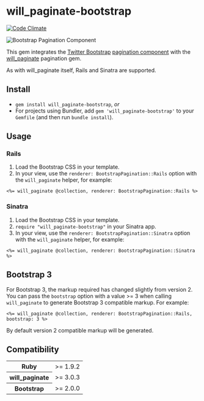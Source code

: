 # will_paginate-bootstrap

[![Code Climate](https://codeclimate.com/github/nickpad/will_paginate-bootstrap.png)](https://codeclimate.com/github/nickpad/will_paginate-bootstrap)

![Bootstrap Pagination Component](https://raw.github.com/nickpad/will_paginate-bootstrap/master/pagination.png)

This gem integrates the [Twitter Bootstrap](http://twitter.github.com/bootstrap/) [pagination component](http://twitter.github.com/bootstrap/components.html#pagination) with the [will_paginate](https://github.com/mislav/will_paginate) pagination gem.

As with will_paginate itself, Rails and Sinatra are supported.

## Install

  * `gem install will_paginate-bootstrap`, *or*
  * For projects using Bundler, add `gem 'will_paginate-bootstrap'` to your `Gemfile` (and then run `bundle install`).

## Usage

### Rails

  1. Load the Bootstrap CSS in your template.
  2. In your view, use the `renderer: BootstrapPagination::Rails` option with the `will_paginate` helper, for example:

`<%= will_paginate @collection, renderer: BootstrapPagination::Rails %>`

### Sinatra

  1. Load the Bootstrap CSS in your template.
  2. `require "will_paginate-bootstrap"` in your Sinatra app.
  3. In your view, use the `renderer: BootstrapPagination::Sinatra` option with the `will_paginate` helper, for example:

`<%= will_paginate @collection, renderer: BootstrapPagination::Sinatra %>`

## Bootstrap 3

For Bootstrap 3, the markup required has changed slightly from version 2. You can pass the `bootstrap` option with a value >= 3 when calling `will_paginate` to generate Bootstrap 3 compatible markup. For example:

`<%= will_paginate @collection, renderer: BootstrapPagination::Rails, bootstrap: 3 %>`

By default version 2 compatible markup will be generated.

## Compatibility

<table>
	<tr>
		<th>Ruby</th>
		<td>>= 1.9.2</td>
	</tr>
	<tr>
		<th>will_paginate</th>
		<td>>= 3.0.3</td>
	</tr>
	<tr>
		<th>Bootstrap</th>
		<td>>= 2.0.0</td>
	</tr>
</table>
